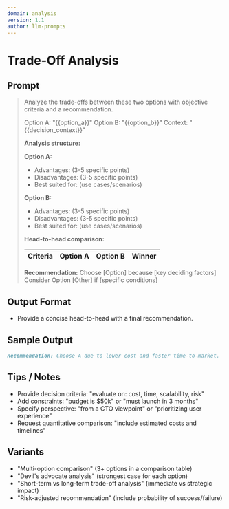 ```yaml
---
domain: analysis
version: 1.1
author: llm-prompts
---
```


# Trade-Off Analysis

## Prompt
> Analyze the trade-offs between these two options with objective criteria and a recommendation.
>
> Option A: "{{option_a}}"
> Option B: "{{option_b}}"
> Context: "{{decision_context}}"
>
> **Analysis structure:**
>
> **Option A:**
> - Advantages: (3-5 specific points)
> - Disadvantages: (3-5 specific points)
> - Best suited for: (use cases/scenarios)
>
> **Option B:**
> - Advantages: (3-5 specific points)
> - Disadvantages: (3-5 specific points)
> - Best suited for: (use cases/scenarios)
>
> **Head-to-head comparison:**
>
> | Criteria | Option A | Option B | Winner |
> |----------|----------|----------|--------|
> 
> **Recommendation:**
> Choose [Option] because [key deciding factors]
> Consider Option [Other] if [specific conditions]

## Output Format
- Provide a concise head-to-head with a final recommendation.

## Sample Output
```markdown
Recommendation: Choose A due to lower cost and faster time-to-market.
```

## Tips / Notes
- Provide decision criteria: "evaluate on: cost, time, scalability, risk"
- Add constraints: "budget is $50k" or "must launch in 3 months"
- Specify perspective: "from a CTO viewpoint" or "prioritizing user experience"
- Request quantitative comparison: "include estimated costs and timelines"

## Variants
- "Multi-option comparison" (3+ options in a comparison table)
- "Devil's advocate analysis" (strongest case for each option)
- "Short-term vs long-term trade-off analysis" (immediate vs strategic impact)
- "Risk-adjusted recommendation" (include probability of success/failure)
